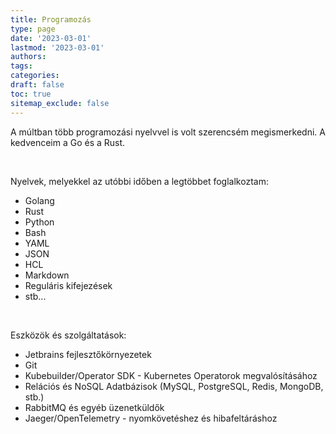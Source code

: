 ```yaml
---
title: Programozás
type: page
date: '2023-03-01'
lastmod: '2023-03-01'
authors:
tags:
categories:
draft: false
toc: true
sitemap_exclude: false
---
```


<div class="bg-secondary-bg rounded px-6 py-6">

A múltban több programozási nyelvvel is volt szerencsém megismerkedni. A kedvenceim a Go és a Rust.

<!--more-->
<br>

Nyelvek, melyekkel az utóbbi időben a legtöbbet foglalkoztam:

- Golang
- Rust
- Python
- Bash
- YAML
- JSON
- HCL
- Markdown
- Reguláris kifejezések
- stb...

<br>

Eszközök és szolgáltatások:

- Jetbrains fejlesztőkörnyezetek
- Git
- Kubebuilder/Operator SDK - Kubernetes Operatorok megvalósításához
- Relációs és NoSQL Adatbázisok (MySQL, PostgreSQL, Redis, MongoDB, stb.)
- RabbitMQ és egyéb üzenetküldők
- Jaeger/OpenTelemetry - nyomkövetéshez és hibafeltáráshoz

</div>
